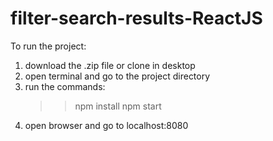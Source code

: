 # filter-search-results-ReactJS

To run the project:

1. download the .zip file or clone in desktop
2. open terminal and go to the project directory
3. run the commands:
   >> npm install
   >> npm start
4. open browser and go to localhost:8080
